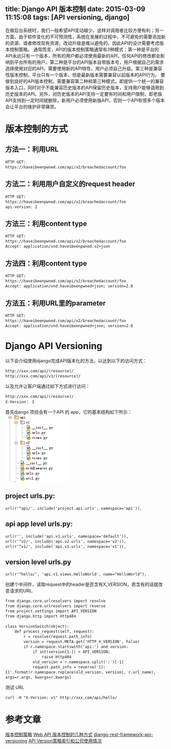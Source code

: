 title: Django API 版本控制
date: 2015-03-09 11:15:08
tags: [API versioning, django]
---
在做后台系统时，我们一般希望API变动越少，这样对调用者比较方便有利；另一方面，由于软件变化的不可预测性，系统在发展的过程中，不可避免的需要添加新的资源、或者修改现有资源，改动升级是难以避免的。因此API的设计需要考虑版本控制策略。
通常而言，API的版本控制策略通常有3种模式：第一种是平台的API永远只有一个版本，所有的用户都必须使用最新的API，任何API的修改都会影响到平台所有的用户。第二种是平台的API版本自带版本号，用户根据自己的需求选择使用对应的API，需要使用新的API特性，用户必须自己升级。第三种是兼容性版本控制，平台只有一个版本，但是最新版本需要兼容以前版本的API行为。
要做到良好的API版本控制，需要兼容第二种和第三种模式，即提供一个统一的兼容版本入口，同时对于不能兼容历史版本的API保留历史版本，支持用户能够调用到历史版本的API。另外，对历史版本的API支持一定要有时间和用户限制，即老版API支持到一定时间就删除，新用户必须使用新版API，否则一个API有很多个版本会让平台的维护非常痛苦。

# 版本控制的方式
## 方法一：利用URL
```
HTTP GET:
https://haveibeenpwned.com/api/v2/breachedaccount/foo
```

## 方法二：利用用户自定义的request header
```
HTTP GET:  
https://haveibeenpwned.com/api/v2/breachedaccount/foo
api-version: 2
```

## 方法三：利用content type
```
HTTP GET:  
https://haveibeenpwned.com/api/v2/breachedaccount/foo
Accept: application/vnd.haveibeenpwned.v2+json  
```

## 方法四：利用content type
```
HTTP GET:  
https://haveibeenpwned.com/api/v2/breachedaccount/foo
Accept: application/vnd.haveibeenpwned+json; version=2.0 
```

## 方法五：利用URL里的parameter
```
HTTP GET:  
https://haveibeenpwned.com/api/v2/breachedaccount/foo
Accept: application/vnd.haveibeenpwned+json; version=2.0 
```

# Django API Versioning

以下会介绍使用django完成API版本化的方法，以达到以下的访问方式：
```
http://xxx.com/api/(resource)/
http://xxx.com/api/v1/(resource)/
```
以及允许让客户端通过如下方式进行访问：
```
http://xxx.com/api/(resource)/
X-Version： 1
```

首先django 项目会有一个API 的 app，它的基本结构如下所示：
![](/img/2_app_structure.png)

## project urls.py:
```
url(r'^api/', include('project.api.urls', namespace='api')),
```

## api app level urls.py:
```
url(r'', include('api.v1.urls', namespace='default')),
url(r'^v2/', include('api.v2.urls', namespace='v2')),
url(r'^v1/', include('api.v1.urls', namespace='v1')),
```

## version level urls.py
```
url(r'^hello/', 'api.v1.views.HelloWorld', name="HelloWorld"),
```

创建个中间件，读取request中的header是否含有X_VERSION，若含有的话就改变请求的URL.
```
from django.core.urlresolvers import resolve
from django.core.urlresolvers import reverse
from project.settings import API_VERSION
from django.http import Http404

class VersionSwitch(object):
    def process_request(self, request):
        r = resolve(request.path_info)
        version = request.META.get('HTTP_X_VERSION', False)
        if r.namespace.startswith('api:') and version:
            if int(version[1:]) > API_VERSION:
                raise Http404
            old_version = r.namespace.split(':')[-1]
            request.path_info = reverse('{}:{}'.format(r.namespace.replace(old_version, version), r.url_name), args=r.args, kwargs=r.kwargs)
```

测试 URL
```
curl -H "X-Version: v1" http://xxx.com/api/hello/
```

# 参考文章
[版本控制策略](http://ningandjiao.iteye.com/blog/1990004)
[Web API 版本控制的几种方式](http://blog.csdn.net/hengyunabc/article/details/20506345)
[django-rest-framework-api-versioning](http://james.lin.net.nz/2014/02/18/django-rest-framework-api-versioning/)
[API Version策略索引和公司使用情况](http://www.lexicalscope.com/blog/2012/03/12/how-are-rest-apis-versioned/)